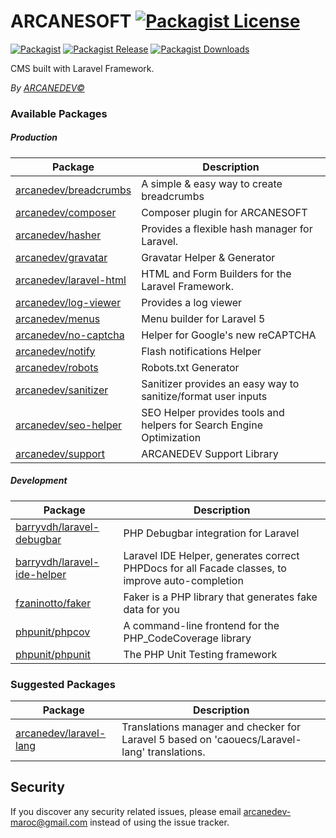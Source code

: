 # ARCANESOFT [![Packagist License][badge_license]](LICENSE.md)

[![Packagist][badge_package]](https://packagist.org/packages/arcanesoft/arcanesoft)
[![Packagist Release][badge_release]](https://packagist.org/packages/arcanesoft/arcanesoft)
[![Packagist Downloads][badge_downloads]](https://packagist.org/packages/arcanesoft/arcanesoft)

[badge_license]:   http://img.shields.io/packagist/l/arcanesoft/arcanesoft.svg?style=flat-square

[badge_package]:   https://img.shields.io/badge/package-arcanesoft/arcanesoft-blue.svg?style=flat-square
[badge_release]:   https://img.shields.io/packagist/v/arcanesoft/arcanesoft.svg?style=flat-square
[badge_downloads]: https://img.shields.io/packagist/dt/arcanesoft/arcanesoft.svg?style=flat-square

CMS built with Laravel Framework.

*By [ARCANEDEV&copy;](http://www.arcanedev.net/)*

### Available Packages

##### Production

| Package                                                            | Description                                                          |
| ------------------------------------------------------------------ | -------------------------------------------------------------------- |
| [arcanedev/breadcrumbs](https://github.com/ARCANEDEV/Breadcrumbs)  | A simple &amp; easy way to create breadcrumbs                        |
| [arcanedev/composer](https://github.com/ARCANEDEV/Composer)        | Composer plugin for ARCANESOFT                                       |
| [arcanedev/hasher](https://github.com/ARCANEDEV/Hasher)            | Provides a flexible hash manager for Laravel.                        |
| [arcanedev/gravatar](https://github.com/ARCANEDEV/Gravatar)        | Gravatar Helper &amp; Generator                                      |
| [arcanedev/laravel-html](https://github.com/ARCANEDEV/LaravelHtml) | HTML and Form Builders for the Laravel Framework.                    |
| [arcanedev/log-viewer](https://github.com/ARCANEDEV/LogViewer)     | Provides a log viewer                                                |
| [arcanedev/menus](https://github.com/ARCANEDEV/Menus)              | Menu builder for Laravel 5                                           |
| [arcanedev/no-captcha](https://github.com/ARCANEDEV/noCAPTCHA)     | Helper for Google's new reCAPTCHA                                    |
| [arcanedev/notify](https://github.com/ARCANEDEV/Notify)            | Flash notifications Helper                                           |
| [arcanedev/robots](https://github.com/ARCANEDEV/Robots)            | Robots.txt Generator                                                 |
| [arcanedev/sanitizer](https://github.com/ARCANEDEV/Sanitizer)      | Sanitizer provides an easy way to sanitize/format user inputs        |
| [arcanedev/seo-helper](https://github.com/ARCANEDEV/SEO-Helper)    | SEO Helper provides tools and helpers for Search Engine Optimization |
| [arcanedev/support](https://github.com/ARCANEDEV/Support)          | ARCANEDEV Support Library                                            |

##### Development

| Package                                                                       | Description                                                                                      |
| ----------------------------------------------------------------------------- | ------------------------------------------------------------------------------------------------ |
| [barryvdh/laravel-debugbar](https://github.com/barryvdh/laravel-debugbar)     | PHP Debugbar integration for Laravel                                                             |
| [barryvdh/laravel-ide-helper](https://github.com/barryvdh/laravel-ide-helper) | Laravel IDE Helper, generates correct PHPDocs for all Facade classes, to improve auto-completion |
| [fzaninotto/faker](https://github.com/fzaninotto/Faker)                       | Faker is a PHP library that generates fake data for you                                          |
| [phpunit/phpcov](https://github.com/sebastianbergmann/phpcov)                 | A command-line frontend for the PHP_CodeCoverage library                                         |
| [phpunit/phpunit](https://github.com/sebastianbergmann/phpunit)               | The PHP Unit Testing framework                                                                   |

### Suggested Packages

| Package                                                            | Description                                                                                  |
| ------------------------------------------------------------------ | -------------------------------------------------------------------------------------------- |
| [arcanedev/laravel-lang](https://github.com/ARCANEDEV/LaravelLang) | Translations manager and checker for Laravel 5 based on 'caouecs/Laravel-lang' translations. |

## Security

If you discover any security related issues, please email arcanedev-maroc@gmail.com instead of using the issue tracker.
